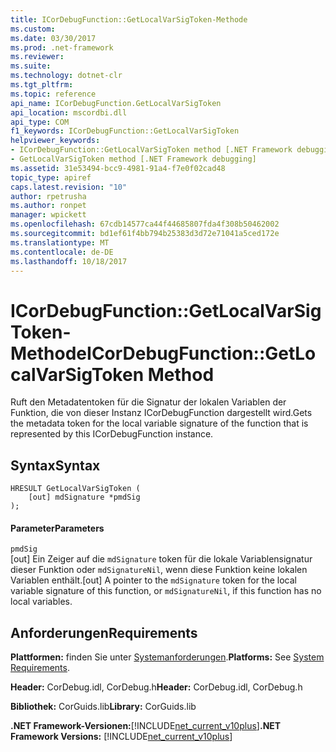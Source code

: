 ```yaml
---
title: ICorDebugFunction::GetLocalVarSigToken-Methode
ms.custom: 
ms.date: 03/30/2017
ms.prod: .net-framework
ms.reviewer: 
ms.suite: 
ms.technology: dotnet-clr
ms.tgt_pltfrm: 
ms.topic: reference
api_name: ICorDebugFunction.GetLocalVarSigToken
api_location: mscordbi.dll
api_type: COM
f1_keywords: ICorDebugFunction::GetLocalVarSigToken
helpviewer_keywords:
- ICorDebugFunction::GetLocalVarSigToken method [.NET Framework debugging]
- GetLocalVarSigToken method [.NET Framework debugging]
ms.assetid: 31e53494-bcc9-4981-91a4-f7e0f02cad48
topic_type: apiref
caps.latest.revision: "10"
author: rpetrusha
ms.author: ronpet
manager: wpickett
ms.openlocfilehash: 67cdb14577ca44f44685807fda4f308b50462002
ms.sourcegitcommit: bd1ef61f4bb794b25383d3d72e71041a5ced172e
ms.translationtype: MT
ms.contentlocale: de-DE
ms.lasthandoff: 10/18/2017
---
```

# <a name="icordebugfunctiongetlocalvarsigtoken-method"></a><span data-ttu-id="acdbe-102">ICorDebugFunction::GetLocalVarSigToken-Methode</span><span class="sxs-lookup"><span data-stu-id="acdbe-102">ICorDebugFunction::GetLocalVarSigToken Method</span></span>
<span data-ttu-id="acdbe-103">Ruft den Metadatentoken für die Signatur der lokalen Variablen der Funktion, die von dieser Instanz ICorDebugFunction dargestellt wird.</span><span class="sxs-lookup"><span data-stu-id="acdbe-103">Gets the metadata token for the local variable signature of the function that is represented by this ICorDebugFunction instance.</span></span>  
  
## <a name="syntax"></a><span data-ttu-id="acdbe-104">Syntax</span><span class="sxs-lookup"><span data-stu-id="acdbe-104">Syntax</span></span>  
  
```  
HRESULT GetLocalVarSigToken (  
    [out] mdSignature *pmdSig  
);  
```  
  
#### <a name="parameters"></a><span data-ttu-id="acdbe-105">Parameter</span><span class="sxs-lookup"><span data-stu-id="acdbe-105">Parameters</span></span>  
 `pmdSig`  
 <span data-ttu-id="acdbe-106">[out] Ein Zeiger auf die `mdSignature` token für die lokale Variablensignatur dieser Funktion oder `mdSignatureNil`, wenn diese Funktion keine lokalen Variablen enthält.</span><span class="sxs-lookup"><span data-stu-id="acdbe-106">[out] A pointer to the `mdSignature` token for the local variable signature of this function, or `mdSignatureNil`, if this function has no local variables.</span></span>  
  
## <a name="requirements"></a><span data-ttu-id="acdbe-107">Anforderungen</span><span class="sxs-lookup"><span data-stu-id="acdbe-107">Requirements</span></span>  
 <span data-ttu-id="acdbe-108">**Plattformen:** finden Sie unter [Systemanforderungen](../../../../docs/framework/get-started/system-requirements.md).</span><span class="sxs-lookup"><span data-stu-id="acdbe-108">**Platforms:** See [System Requirements](../../../../docs/framework/get-started/system-requirements.md).</span></span>  
  
 <span data-ttu-id="acdbe-109">**Header:** CorDebug.idl, CorDebug.h</span><span class="sxs-lookup"><span data-stu-id="acdbe-109">**Header:** CorDebug.idl, CorDebug.h</span></span>  
  
 <span data-ttu-id="acdbe-110">**Bibliothek:** CorGuids.lib</span><span class="sxs-lookup"><span data-stu-id="acdbe-110">**Library:** CorGuids.lib</span></span>  
  
 <span data-ttu-id="acdbe-111">**.NET Framework-Versionen:**[!INCLUDE[net_current_v10plus](../../../../includes/net-current-v10plus-md.md)]</span><span class="sxs-lookup"><span data-stu-id="acdbe-111">**.NET Framework Versions:** [!INCLUDE[net_current_v10plus](../../../../includes/net-current-v10plus-md.md)]</span></span>
